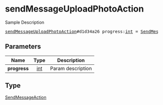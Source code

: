 # sendMessageUploadPhotoAction

Sample Description

<pre>
<a href="../constructor/sendMessageUploadPhotoAction.md">sendMessageUploadPhotoAction</a>#d1d34a26 progress:<a href="../type/int.md">int</a> = <a href="../type/SendMessageAction.md">SendMessageAction</a>;
</pre>

## Parameters

| Name | Type | Description |
|------|:----:|-------------|
| **progress** | [int](../type/int.md) | Param description |

## Type

[SendMessageAction](../type/SendMessageAction.md)
